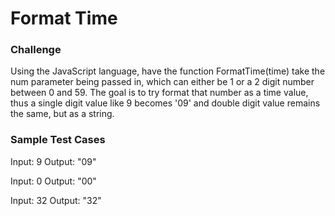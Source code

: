 # Format Time

### Challenge

Using the JavaScript language, have the function FormatTime(time) take the num parameter 
being passed in, which can either be 1 or a 2 digit number between 0 and 59. The goal is to try format that number as a time value, thus a single digit value like 9 becomes '09' and double digit value remains the same, but as a string.

### Sample Test Cases

Input: 9
Output: "09"

Input: 0
Output: "00"

Input: 32
Output: "32"




